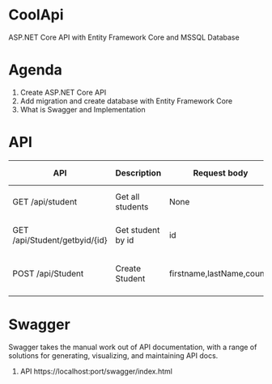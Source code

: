 # CoolApi
ASP.NET Core API with Entity Framework Core and MSSQL Database

# Agenda
1. Create ASP.NET Core API
2. Add migration and create database with Entity Framework Core 
3. What is Swagger and Implementation

# API
| API | Description | Request body | Response body |
| --- | --- | --- | --- |
| GET /api/student | Get all students | None | Array of all students |
| GET /api/Student/getbyid/{id} | Get student by id | id | Array of one Student |
| POST /api/Student | Create Student | firstname,lastName,county | Array of the created student |


# Swagger
Swagger takes the manual work out of API documentation, with a range of solutions for generating, visualizing, and maintaining API docs.
1. API https://localhost:port/swagger/index.html
